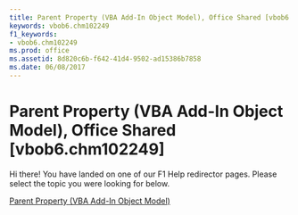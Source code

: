 ```yaml
---
title: Parent Property (VBA Add-In Object Model), Office Shared [vbob6.chm102249]
keywords: vbob6.chm102249
f1_keywords:
- vbob6.chm102249
ms.prod: office
ms.assetid: 8d820c6b-f642-41d4-9502-ad15386b7858
ms.date: 06/08/2017
---
```



# Parent Property (VBA Add-In Object Model), Office Shared [vbob6.chm102249]

Hi there! You have landed on one of our F1 Help redirector pages. Please select the topic you were looking for below.

[Parent Property (VBA Add-In Object Model)](http://msdn.microsoft.com/library/20d08462-2f91-c8ed-7d4c-50485085ee7d%28Office.15%29.aspx)

